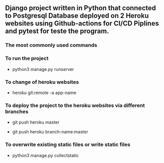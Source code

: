##  Django project written in Python that connected to Postgresql Database deployed on 2 Heroku websites using Github-actions for CI/CD Piplines and pytest for teste the program.



### The most commonly used commands 

### To run the project

- python3 manage.py runserver

### To change of heroku websites

- heroku git:remote -a app-name
  
### To deploy the project to the heroku websites via different branches

- git push heroku master

- git push heroku branch-name:master    

### To overwrite existing static files or write static files

  - python3 manage.py collectstatic


  

  

